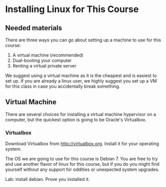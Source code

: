 # Installing Linux for This Course

## Needed materials

There are three ways you can go about setting up a machine to use for this 
course:

1. A virtual machine (recommended)
2. Dual-booting your computer
3. Renting a virtual private server

We suggest using a virtual machine as it is the cheapest and is easiest to set 
up. If you are already a linux user, we highly suggest you set up a VM for this 
class in case you accidentally break something.

## Virtual Machine

There are several choices for installing a virtual machine hypervisor on 
a computer, but the quickest option is going to be Oracle's Virtualbox.

### Virtualbox

Download Virtualbox from http://virtualbox.org. Install it for your operating 
system.

The OS we are going to use for this course is Debian 7. You are free to try and 
use another flavor of linux for this course, but if you do you might find 
yourself without any support for oddities or unexpected system upgrades.

<!-- TODO: add information on installing Debian here, plug #!? -->

Lab: install debian. Prove you installed it.

